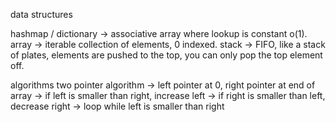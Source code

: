 data structures

hashmap / dictionary -> associative array where lookup is constant o(1).
array -> iterable collection of elements, 0 indexed.
stack -> FIFO, like a stack of plates, elements are pushed to the top, you can only pop the top element off.

algorithms
two pointer algorithm 
  -> left pointer at 0, right pointer at end of array
  -> if left is smaller than right, increase left
  -> if right is smaller than left, decrease right
  -> loop while left is smaller than right